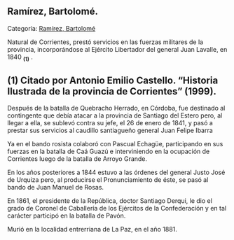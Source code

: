 ## Ramírez, Bartolomé.

Categoría: [Ramírez, Bartolomé](http://descubrircorrientes.com.ar/2012/index.php/3344-biografias/r-s-t-u-v-x-y-z/ramirez-bartolome)

Natural de Corrientes, prestó servicios en las fuerzas militares de la provincia, incorporándose al Ejército Libertador del general Juan Lavalle, en 1840 <sub><strong><span><span>(1)</span></span></strong></sub> .

## **(1)** Citado por Antonio Emilio Castello. “Historia Ilustrada de la provincia de Corrientes” (1999).

Después de la batalla de Quebracho Herrado, en Córdoba, fue destinado al contingente que debía atacar a la provincia de Santiago del Estero pero, al llegar a ella, se sublevó contra su jefe, el 26 de enero de 1841, y pasó a prestar sus servicios al caudillo santiagueño general Juan Felipe Ibarra

Ya en el bando rosista colaboró con Pascual Echagüe, participando en sus fuerzas en la batalla de Caá Guazú e interviniendo en la ocupación de Corrientes luego de la batalla de Arroyo Grande.

En los años posteriores a 1844 estuvo a las órdenes del general Justo José de Urquiza pero, al producirse el Pronunciamiento de éste, se pasó al bando de Juan Manuel de Rosas.

En 1861, el presidente de la República, doctor Santiago Derqui, le dio el grado de Coronel de Caballería de los Ejércitos de la Confederación y en tal carácter participó en la batalla de Pavón.

Murió en la localidad entrerriana de La Paz, en el año 1881.